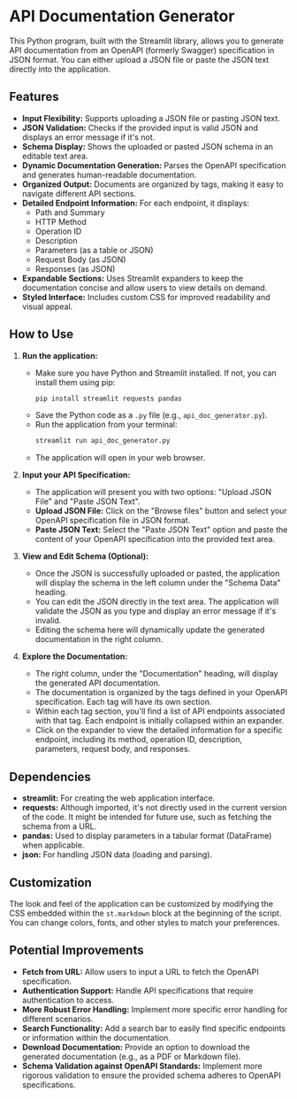 # API Documentation Generator

This Python program, built with the Streamlit library, allows you to generate API documentation from an OpenAPI (formerly Swagger) specification in JSON format. You can either upload a JSON file or paste the JSON text directly into the application.

## Features

* **Input Flexibility:** Supports uploading a JSON file or pasting JSON text.
* **JSON Validation:** Checks if the provided input is valid JSON and displays an error message if it's not.
* **Schema Display:** Shows the uploaded or pasted JSON schema in an editable text area.
* **Dynamic Documentation Generation:** Parses the OpenAPI specification and generates human-readable documentation.
* **Organized Output:** Documents are organized by tags, making it easy to navigate different API sections.
* **Detailed Endpoint Information:** For each endpoint, it displays:
    * Path and Summary
    * HTTP Method
    * Operation ID
    * Description
    * Parameters (as a table or JSON)
    * Request Body (as JSON)
    * Responses (as JSON)
* **Expandable Sections:** Uses Streamlit expanders to keep the documentation concise and allow users to view details on demand.
* **Styled Interface:** Includes custom CSS for improved readability and visual appeal.

## How to Use

1.  **Run the application:**
    * Make sure you have Python and Streamlit installed. If not, you can install them using pip:
        ```bash
        pip install streamlit requests pandas
        ```
    * Save the Python code as a `.py` file (e.g., `api_doc_generator.py`).
    * Run the application from your terminal:
        ```bash
        streamlit run api_doc_generator.py
        ```
    * The application will open in your web browser.

2.  **Input your API Specification:**
    * The application will present you with two options: "Upload JSON File" and "Paste JSON Text".
    * **Upload JSON File:** Click on the "Browse files" button and select your OpenAPI specification file in JSON format.
    * **Paste JSON Text:** Select the "Paste JSON Text" option and paste the content of your OpenAPI specification into the provided text area.

3.  **View and Edit Schema (Optional):**
    * Once the JSON is successfully uploaded or pasted, the application will display the schema in the left column under the "Schema Data" heading.
    * You can edit the JSON directly in the text area. The application will validate the JSON as you type and display an error message if it's invalid.
    * Editing the schema here will dynamically update the generated documentation in the right column.

4.  **Explore the Documentation:**
    * The right column, under the "Documentation" heading, will display the generated API documentation.
    * The documentation is organized by the tags defined in your OpenAPI specification. Each tag will have its own section.
    * Within each tag section, you'll find a list of API endpoints associated with that tag. Each endpoint is initially collapsed within an expander.
    * Click on the expander to view the detailed information for a specific endpoint, including its method, operation ID, description, parameters, request body, and responses.

## Dependencies

* **streamlit:** For creating the web application interface.
* **requests:** Although imported, it's not directly used in the current version of the code. It might be intended for future use, such as fetching the schema from a URL.
* **pandas:** Used to display parameters in a tabular format (DataFrame) when applicable.
* **json:** For handling JSON data (loading and parsing).

## Customization

The look and feel of the application can be customized by modifying the CSS embedded within the `st.markdown` block at the beginning of the script. You can change colors, fonts, and other styles to match your preferences.

## Potential Improvements

* **Fetch from URL:** Allow users to input a URL to fetch the OpenAPI specification.
* **Authentication Support:** Handle API specifications that require authentication to access.
* **More Robust Error Handling:** Implement more specific error handling for different scenarios.
* **Search Functionality:** Add a search bar to easily find specific endpoints or information within the documentation.
* **Download Documentation:** Provide an option to download the generated documentation (e.g., as a PDF or Markdown file).
* **Schema Validation against OpenAPI Standards:** Implement more rigorous validation to ensure the provided schema adheres to OpenAPI specifications.
